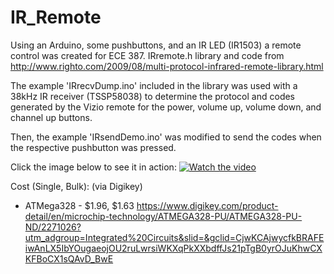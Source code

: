 # IR_Remote
Using an Arduino, some pushbuttons, and an IR LED (IR1503) a remote control was created for ECE 387. 
IRremote.h library and code from http://www.righto.com/2009/08/multi-protocol-infrared-remote-library.html

The example 'IRrecvDump.ino' included in the library was used with a 38kHz IR receiver (TSSP58038) to determine the protocol and codes generated by the Vizio remote for the power, volume up, volume down, and channel up buttons.

Then, the example 'IRsendDemo.ino' was modified to send the codes when the respective pushbutton was pressed. 

Click the image below to see it in action:
[![Watch the video](https://img.youtube.com/vi/pXduAdaQpwE/maxresdefault.jpg)](https://youtu.be/pXduAdaQpwE)

Cost (Single, Bulk): (via Digikey)
- ATMega328 - $1.96, $1.63 https://www.digikey.com/product-detail/en/microchip-technology/ATMEGA328-PU/ATMEGA328-PU-ND/2271026?utm_adgroup=Integrated%20Circuits&slid=&gclid=CjwKCAjwycfkBRAFEiwAnLX5IbYOugaeojOU2ruLwrsiWKXqPkXXbdffJs21pTgB0yrOJuKhwCXKFBoCX1sQAvD_BwE
